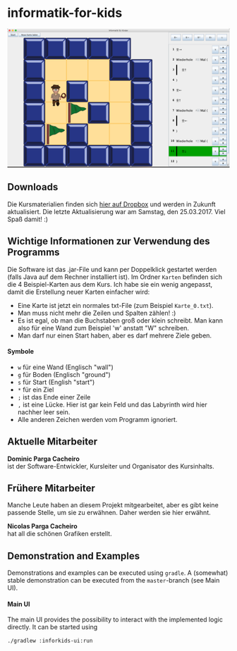# informatik-for-kids

![Teaser: informatik-for-kids](teaser.png "informatik-for-kids")

## Downloads
Die Kursmaterialien finden sich [hier auf Dropbox](https://www.dropbox.com/sh/ugxfb8vwrf0w6id/AAA1F_lzIdWqhoX-0BC4tQUja?dl=0) und werden in Zukunft aktualisiert. Die letzte Aktualisierung war am Samstag, den 25.03.2017. Viel Spaß damit! :)

## Wichtige Informationen zur Verwendung des Programms
Die Software ist das .jar-File und kann per Doppelklick gestartet werden (falls Java auf dem Rechner installiert ist). Im Ordner `Karten` befinden sich die 4 Beispiel-Karten aus dem Kurs. Ich habe sie ein wenig angepasst, damit die Erstellung neuer Karten einfacher wird:
* Eine Karte ist jetzt ein normales txt-File (zum Beispiel `Karte_0.txt`).
* Man muss nicht mehr die Zeilen und Spalten zählen! :)
* Es ist egal, ob man die Buchstaben groß oder klein schreibt. Man kann also für eine Wand zum Beispiel 'w' anstatt "W" schreiben.
* Man darf nur einen Start haben, aber es darf mehrere Ziele geben.

#### Symbole
* `w` für eine Wand (Englisch "wall")
* `g` für Boden (Englisch "ground")
* `s` für Start (English "start")
* `*` für ein Ziel
* `;` ist das Ende einer Zeile
* `,` ist eine Lücke. Hier ist gar kein Feld und das Labyrinth wird hier nachher leer sein.
* Alle anderen Zeichen werden vom Programm ignoriert.

## Aktuelle Mitarbeiter

**Dominic Parga Cacheiro**  
ist der Software-Entwickler, Kursleiter und Organisator des Kursinhalts.

## Frühere Mitarbeiter
Manche Leute haben an diesem Projekt mitgearbeitet, aber es gibt keine passende Stelle, um sie zu erwähnen. Daher werden sie hier erwähnt.

**Nicolas Parga Cacheiro**  
hat all die schönen Grafiken erstellt.


## Demonstration and Examples
Demonstrations and examples can be executed using `gradle`. A (somewhat) stable demonstration can be executed from the `master`-branch (see Main UI).

#### Main UI
The main UI provides the possibility to interact with the implemented logic directly. It can be started using

```shell
./gradlew :inforkids-ui:run
```
